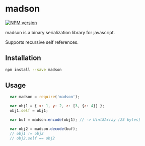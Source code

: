 # madson
[![NPM version](https://img.shields.io/npm/v/madson.svg)](https://www.npmjs.com/package/madson)

madson is a binary serialization library for javascript.

Supports recursive self references.

## Installation

```sh
npm install --save madson
```


## Usage

```javascript
  var madson = require('madson');

  var obj1 = { x: 1, y: 2, z: [3, {z: 4}] };
  obj1.self = obj1;

  var buf = madson.encode(obj1); // -> Uint8Array [23 bytes]

  var obj2 = madson.decode(buf);
  // obj1 != obj2
  // obj2.self == obj2
```
